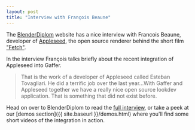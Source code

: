 ```yaml
---
layout: post
title: "Interview with François Beaune"
---
```


The [BlenderDiplom](blenderdiplom.com) website has a nice interview with Francois Beaune, developer of [Appleseed](http://appleseedhq.net/), the open source renderer behind the short film ["Fetch"](http://www.fetchaveryshortfilm.com/).

In the interview François talks briefly about the recent integration of Appleseed into Gaffer.

 > That is the work of a developer of Appleseed called Esteban Tovagliari. He did a terrific job over the last year...With Gaffer and Appleseed together we have a really nice open source lookdev application. That is something that did not exist before.

Head on over to BlenderDiplom to read the [full interview](http://blenderdiplom.com/en/interviews/607-interview-francois-beaune-on-appleseed-renderer.html), or take a peek at our [demos section]({{ site.baseurl }}/demos.html) where you'll find some short videos of the integration in action.
